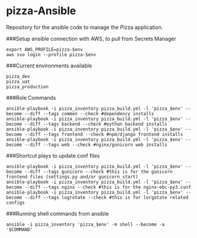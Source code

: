 # pizza-Ansible

Repository for the ansible code to manage the Pizza application. 


###Setup ansible connection with AWS, to pull from Secrets Manager
```
export AWS_PROFILE=pizza-$env
aws sso login --profile pizza-$env
```

###Current environments available
```
pizza_dev
pizza_uat
pizza_production
```

###Role Commands
```
ansible-playbook -i pizza_inventory pizza_build.yml -l 'pizza_$env' --become --diff --tags common --check #dependency installs
ansible-playbook -i pizza_inventory pizza_build.yml -l 'pizza_$env' --become --diff --tags backend --check #python backend installs
ansible-playbook -i pizza_inventory pizza_build.yml -l 'pizza_$env' --become --diff --tags frontend --check #npm/django frontend installs
ansible-playbook -i pizza_inventory pizza_build.yml -l 'pizza_$env' --become --diff --tags web --check #nginx/gunicorn web installs
```

###Shortcut plays to update conf files
```
ansible-playbook -i pizza_inventory pizza_build.yml -l 'pizza_$env' --become --diff --tags gunicorn --check #this is for the gunicorn frontend files (settings.py and/or gunicorn_start)
ansible-playbook -i pizza_inventory pizza_build.yml -l 'pizza_$env' --become --diff --tags nginx --check #this is for the nginx-ebc-py3.conf
ansible-playbook -i pizza_inventory pizza_build.yml -l 'pizza_$env' --become --diff --tags logrotate --check #this is for lorgotate related configs
```

###Running shell commands from ansible
```
ansible -i pizza_inventory 'pizza_$env' -m shell --become -a '$COMMAND'
```